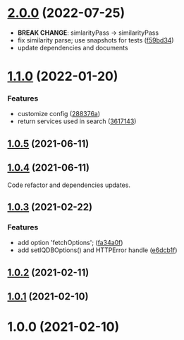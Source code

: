 # [2.0.0](https://github.com/KotoriK/iqdb-client/compare/1.1.0...2.0.0) (2022-07-25)
* **BREAK CHANGE**: simlarityPass -> similarityPass
* fix similarity parse; use snapshots for tests ([f59bd34](https://github.com/KotoriK/iqdb-client/commit/f59bd3481302431b301585729455c52bb5aa6994))
* update dependencies and documents

# [1.1.0](https://github.com/KotoriK/iqdb-client/compare/1.0.5...1.1.0) (2022-01-20)


### Features

* customize config ([288376a](https://github.com/KotoriK/iqdb-client/commit/288376a6b75bd71b686d9ee64d982a801c3177f1))
* return services used in search ([3617143](https://github.com/KotoriK/iqdb-client/commit/3617143b91d615ece73cf5219fc7d9182884a5c3))



## [1.0.5](https://github.com/KotoriK/iqdb-client/compare/1.0.4...1.0.5) (2021-06-11)



## [1.0.4](https://github.com/KotoriK/iqdb-client/compare/1.0.3...1.0.4) (2021-06-11)

Code refactor and dependencies updates.

## [1.0.3](https://github.com/KotoriK/iqdb-client/compare/1.0.2...1.0.3) (2021-02-22)


### Features

* add option 'fetchOptions'; ([fa34a0f](https://github.com/KotoriK/iqdb-client/commit/fa34a0f4edbf4a301234ad3fd7d01f56efb4ae10))
* add setIQDBOptions() and HTTPError handle ([e6dcb1f](https://github.com/KotoriK/iqdb-client/commit/e6dcb1f6b44210d33c56e1e19bd0488310a4e3d5))



## [1.0.2](https://github.com/KotoriK/iqdb-client/compare/1.0.1...1.0.2) (2021-02-11)



## [1.0.1](https://github.com/KotoriK/iqdb-client/compare/1.0.0...1.0.1) (2021-02-10)



# 1.0.0 (2021-02-10)



